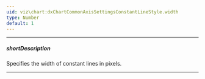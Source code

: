 ```yaml
---
uid: viz\chart:dxChartCommonAxisSettingsConstantLineStyle.width
type: Number
default: 1
---
```

---
##### shortDescription
Specifies the width of constant lines in pixels.

---
